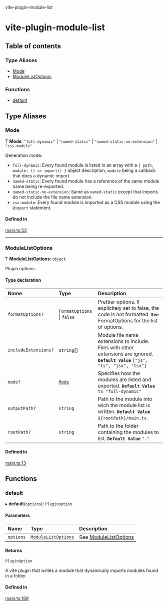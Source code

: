 vite-plugin-module-list

# vite-plugin-module-list

## Table of contents

### Type Aliases

- [Mode](README.md#mode)
- [ModuleListOptions](README.md#modulelistoptions)

### Functions

- [default](README.md#default)

## Type Aliases

### Mode

Ƭ **Mode**: ``"full-dynamic"`` \| ``"named-static"`` \| ``"named-static-no-extension"`` \| ``"css-module"``

Generation mode:
- `full-dynamic`: Every found module is listed in an array with a `{ path, module: () => import() }` object description, `module` being a callback that does a dynamic import.
- `named-static`: Every found module has a reference of the same module name being re-exported.
- `named-static-no-extension`: Same as `named-static` except that imports do not include the file name extension.
- `css-module`: Every found module is imported as a CSS module using the `@import` statement.

#### Defined in

[main.ts:53](https://github.com/davidbonnet/vite-plugin-module-list/blob/f11446d/lib/main.ts#L53)

___

### ModuleListOptions

Ƭ **ModuleListOptions**: `Object`

Plugin options.

#### Type declaration

| Name | Type | Description |
| :------ | :------ | :------ |
| `formatOptions?` | `FormatOptions` \| ``false`` | Prettier options. If explicitely set to false, the code is not formatted. **`See`** FormatOptions for the list of options. |
| `includeExtensions?` | `string`[] | Module file name extensions to include. Files with other extensions are ignored. **`Default Value`** `["js", "ts", "jsx", "tsx"]` |
| `mode?` | [`Mode`](README.md#mode) | Specifies how the modules are listed and exported. **`Default Value`** ```ts "full-dynamic" ``` |
| `outputPath?` | `string` | Path to the module into wich the module list is written. **`Default Value`** `${rootPath}/main.ts`. |
| `rootPath?` | `string` | Path to the folder containing the modules to list. **`Default Value`** `"."` |

#### Defined in

[main.ts:13](https://github.com/davidbonnet/vite-plugin-module-list/blob/f11446d/lib/main.ts#L13)

## Functions

### default

▸ **default**(`options`): `PluginOption`

#### Parameters

| Name | Type | Description |
| :------ | :------ | :------ |
| `options` | [`ModuleListOptions`](README.md#modulelistoptions) | See [ModuleListOptions](README.md#modulelistoptions) |

#### Returns

`PluginOption`

A vite plugin that writes a module that dynamically imports modules found in a folder.

#### Defined in

[main.ts:189](https://github.com/davidbonnet/vite-plugin-module-list/blob/f11446d/lib/main.ts#L189)
